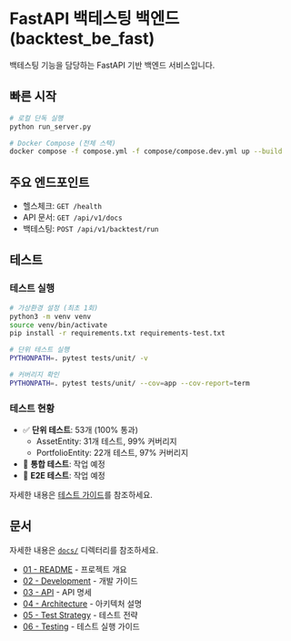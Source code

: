 # FastAPI 백테스팅 백엔드 (backtest_be_fast)

백테스팅 기능을 담당하는 FastAPI 기반 백엔드 서비스입니다.

## 빠른 시작

```bash
# 로컬 단독 실행
python run_server.py

# Docker Compose (전체 스택)
docker compose -f compose.yml -f compose/compose.dev.yml up --build
```

## 주요 엔드포인트

- 헬스체크: `GET /health`
- API 문서: `GET /api/v1/docs`
- 백테스팅: `POST /api/v1/backtest/run`

## 테스트

### 테스트 실행

```bash
# 가상환경 설정 (최초 1회)
python3 -m venv venv
source venv/bin/activate
pip install -r requirements.txt requirements-test.txt

# 단위 테스트 실행
PYTHONPATH=. pytest tests/unit/ -v

# 커버리지 확인
PYTHONPATH=. pytest tests/unit/ --cov=app --cov-report=term
```

### 테스트 현황

- ✅ **단위 테스트**: 53개 (100% 통과)
  - AssetEntity: 31개 테스트, 99% 커버리지
  - PortfolioEntity: 22개 테스트, 97% 커버리지
- 🚧 **통합 테스트**: 작업 예정
- 🚧 **E2E 테스트**: 작업 예정

자세한 내용은 [테스트 가이드](./docs/06-Testing.md)를 참조하세요.

## 문서

자세한 내용은 [`docs/`](./docs/) 디렉터리를 참조하세요.

- [01 - README](./docs/01-README.md) - 프로젝트 개요
- [02 - Development](./docs/02-Development.md) - 개발 가이드
- [03 - API](./docs/03-API.md) - API 명세
- [04 - Architecture](./docs/04-Architecture.md) - 아키텍처 설명
- [05 - Test Strategy](./docs/05-Test-Strategy.md) - 테스트 전략
- [06 - Testing](./docs/06-Testing.md) - 테스트 실행 가이드
